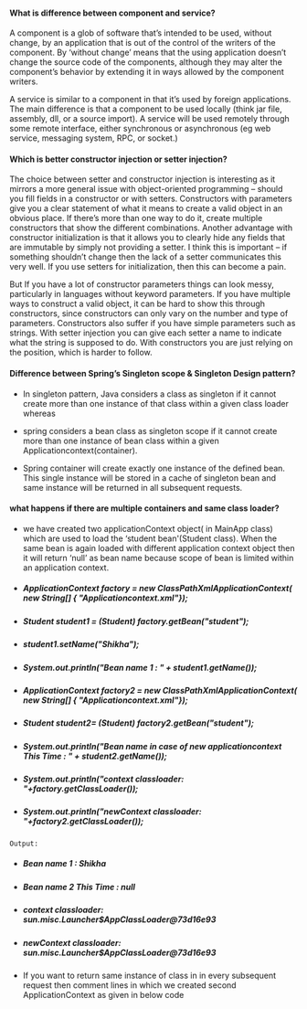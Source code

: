 #### What is difference between component and service?
A component is a glob of software that’s intended to be used, without change, by an application that is out of the control of the writers of the component. By ‘without change’ means that the using application doesn’t change the source code of the components, although they may alter the component’s behavior by extending it in ways allowed by the component writers.

A service is similar to a component in that it’s used by foreign applications. The main difference is that a component to be used locally (think jar file, assembly, dll, or a source import). A service will be used remotely through some remote interface, either synchronous or asynchronous (eg web service, messaging system, RPC, or socket.)

#### Which is better constructor injection or setter injection?
The choice between setter and constructor injection is interesting as it mirrors a more general issue with object-oriented programming – should you fill fields in a constructor or with setters.
Constructors with parameters give you a clear statement of what it means to create a valid object in an obvious place. If there’s more than one way to do it, create multiple constructors that show the different combinations. Another advantage with constructor initialization is that it allows you to clearly hide any fields that are immutable by simply not providing a setter. I think this is important – if something shouldn’t change then the lack of a setter communicates this very well. If you use setters for initialization, then this can become a pain.

But If you have a lot of constructor parameters things can look messy, particularly in languages without keyword parameters. If you have multiple ways to construct a valid object, it can be hard to show this through constructors, since constructors can only vary on the number and type of parameters. Constructors also suffer if you have simple parameters such as strings. With setter injection you can give each setter a name to indicate what the string is supposed to do. With constructors you are just relying on the position, which is harder to follow.

#### Difference between Spring’s Singleton scope & Singleton Design pattern?
* In singleton pattern, Java considers a class as singleton if it cannot create more than one instance of that class within a given class loader whereas
* spring considers a bean class as singleton scope if it cannot create more than one instance of bean class within a given Applicationcontext(container).

* Spring container will create exactly one instance of the defined bean. This single instance will be stored in a cache of singleton bean and same instance will be returned in all subsequent requests.

#### what happens if there are multiple containers and same class loader?
*  we have created two applicationContext object( in MainApp class) which are used to load the ‘student bean'(Student class). When the same bean is again loaded with different application context object then it will return ‘null’ as bean name because scope of bean is limited within an application context.

 * ##### ApplicationContext factory = new ClassPathXmlApplicationContext( new String[] { "Applicationcontext.xml"});
 * ##### Student student1 = (Student) factory.getBean("student");
 * ##### student1.setName("Shikha");
 * ##### System.out.println("Bean name 1 : " + student1.getName());
 * #####  ApplicationContext factory2 = new ClassPathXmlApplicationContext( new String[] { "Applicationcontext.xml"});
 * #####  Student student2= (Student) factory2.getBean("student");  
 * ##### System.out.println("Bean name in case of new applicationcontext This Time : " + student2.getName());  
 * #####  System.out.println("context classloader: "+factory.getClassLoader());
 * #####  System.out.println("newContext classloader: "+factory2.getClassLoader()); 

`Output: `
* ##### Bean name 1 : Shikha
* ##### Bean name 2 This Time : null
* ##### context classloader: sun.misc.Launcher$AppClassLoader@73d16e93
* ##### newContext classloader: sun.misc.Launcher$AppClassLoader@73d16e93
    
* If you want to return same instance of class in in every subsequent request then comment lines in which we created second ApplicationContext as given in below code
    
